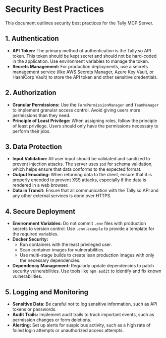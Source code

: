 # Security Best Practices

This document outlines security best practices for the Tally MCP Server.

## 1. Authentication

- **API Token:** The primary method of authentication is the Tally.so API token. This token should be kept secret and should not be hard-coded in the application. Use environment variables to manage the token.
- **Secrets Management:** For production deployments, use a secrets management service (like AWS Secrets Manager, Azure Key Vault, or HashiCorp Vault) to store the API token and other sensitive credentials.

## 2. Authorization

- **Granular Permissions:** Use the `FormPermissionManager` and `TeamManager` to implement granular access control. Avoid giving users more permissions than they need.
- **Principle of Least Privilege:** When assigning roles, follow the principle of least privilege. Users should only have the permissions necessary to perform their jobs.

## 3. Data Protection

- **Input Validation:** All user input should be validated and sanitized to prevent injection attacks. The server uses `zod` for schema validation, which helps ensure that data conforms to the expected format.
- **Output Encoding:** When returning data to the client, ensure that it is properly encoded to prevent XSS attacks, especially if the data is rendered in a web browser.
- **Data in Transit:** Ensure that all communication with the Tally.so API and any other external services is done over HTTPS.

## 4. Secure Deployment

- **Environment Variables:** Do not commit `.env` files with production secrets to version control. Use `.env.example` to provide a template for the required variables.
- **Docker Security:**
  - Run containers with the least privileged user.
  - Scan container images for vulnerabilities.
  - Use multi-stage builds to create lean production images with only the necessary dependencies.
- **Dependency Management:** Regularly update dependencies to patch security vulnerabilities. Use tools like `npm audit` to identify and fix known vulnerabilities.

## 5. Logging and Monitoring

- **Sensitive Data:** Be careful not to log sensitive information, such as API tokens or passwords.
- **Audit Trails:** Implement audit trails to track important events, such as permission changes or form deletions.
- **Alerting:** Set up alerts for suspicious activity, such as a high rate of failed login attempts or unauthorized access attempts. 